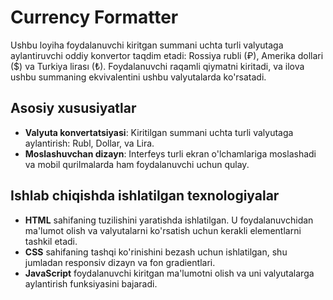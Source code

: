# Currency Formatter

Ushbu loyiha foydalanuvchi kiritgan summani uchta turli valyutaga aylantiruvchi oddiy konvertor taqdim etadi: Rossiya rubli (₽), Amerika dollari ($) va Turkiya lirası (₺). Foydalanuvchi raqamli qiymatni kiritadi, va ilova ushbu summaning ekvivalentini ushbu valyutalarda ko'rsatadi.

## Asosiy xususiyatlar

- **Valyuta konvertatsiyasi**: Kiritilgan summani uchta turli valyutaga aylantirish: Rubl, Dollar, va Lira.
- **Moslashuvchan dizayn**: Interfeys turli ekran o'lchamlariga moslashadi va mobil qurilmalarda ham foydalanuvchi uchun qulay.

## Ishlab chiqishda ishlatilgan texnologiyalar
  - **HTML** sahifaning tuzilishini yaratishda ishlatilgan. U foydalanuvchidan ma'lumot olish va valyutalarni ko'rsatish uchun kerakli elementlarni tashkil etadi.
  - **CSS** sahifaning tashqi ko'rinishini bezash uchun ishlatilgan, shu jumladan responsiv dizayn va fon gradientlari.
  - **JavaScript** foydalanuvchi kiritgan ma'lumotni olish va uni valyutalarga aylantirish funksiyasini bajaradi.

